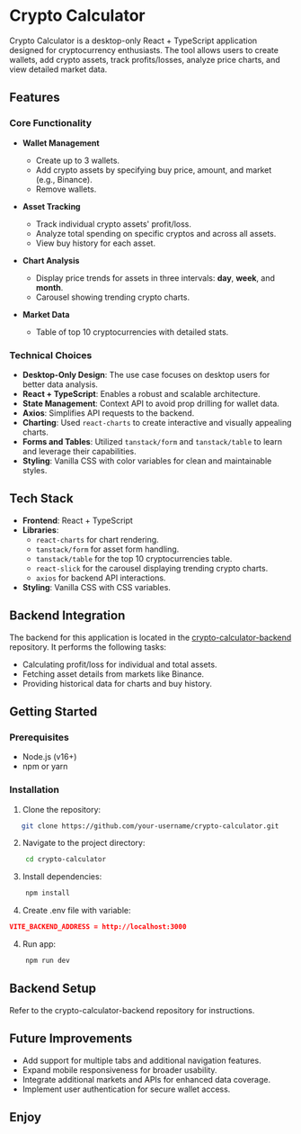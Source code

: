 # Crypto Calculator

Crypto Calculator is a desktop-only React + TypeScript application designed for cryptocurrency enthusiasts. The tool allows users to create wallets, add crypto assets, track profits/losses, analyze price charts, and view detailed market data.

## Features

### Core Functionality

- **Wallet Management**

  - Create up to 3 wallets.
  - Add crypto assets by specifying buy price, amount, and market (e.g., Binance).
  - Remove wallets.

- **Asset Tracking**

  - Track individual crypto assets' profit/loss.
  - Analyze total spending on specific cryptos and across all assets.
  - View buy history for each asset.

- **Chart Analysis**

  - Display price trends for assets in three intervals: **day**, **week**, and **month**.
  - Carousel showing trending crypto charts.

- **Market Data**
  - Table of top 10 cryptocurrencies with detailed stats.

### Technical Choices

- **Desktop-Only Design**: The use case focuses on desktop users for better data analysis.
- **React + TypeScript**: Enables a robust and scalable architecture.
- **State Management**: Context API to avoid prop drilling for wallet data.
- **Axios**: Simplifies API requests to the backend.
- **Charting**: Used `react-charts` to create interactive and visually appealing charts.
- **Forms and Tables**: Utilized `tanstack/form` and `tanstack/table` to learn and leverage their capabilities.
- **Styling**: Vanilla CSS with color variables for clean and maintainable styles.

## Tech Stack

- **Frontend**: React + TypeScript
- **Libraries**:
  - `react-charts` for chart rendering.
  - `tanstack/form` for asset form handling.
  - `tanstack/table` for the top 10 cryptocurrencies table.
  - `react-slick` for the carousel displaying trending crypto charts.
  - `axios` for backend API interactions.
- **Styling**: Vanilla CSS with CSS variables.

## Backend Integration

The backend for this application is located in the [crypto-calculator-backend](#) repository. It performs the following tasks:

- Calculating profit/loss for individual and total assets.
- Fetching asset details from markets like Binance.
- Providing historical data for charts and buy history.

## Getting Started

### Prerequisites

- Node.js (v16+)
- npm or yarn

### Installation

1. Clone the repository:

```bash
   git clone https://github.com/your-username/crypto-calculator.git
```

2. Navigate to the project directory:

```bash
    cd crypto-calculator
```

3. Install dependencies:

```bash
    npm install
```

4. Create .env file with variable:

```json
VITE_BACKEND_ADDRESS = http://localhost:3000
```

4. Run app:

```bash
    npm run dev
```

## Backend Setup

Refer to the crypto-calculator-backend repository for instructions.

## Future Improvements

- Add support for multiple tabs and additional navigation features.
- Expand mobile responsiveness for broader usability.
- Integrate additional markets and APIs for enhanced data coverage.
- Implement user authentication for secure wallet access.

## Enjoy
